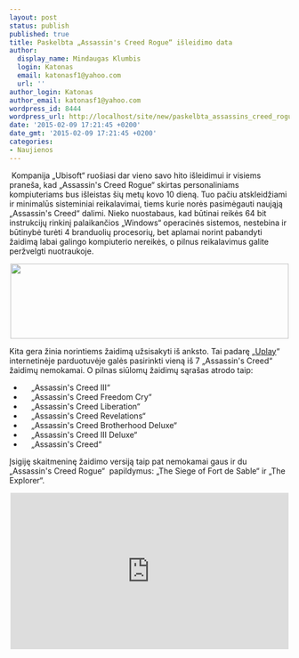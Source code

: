 ```yaml
---
layout: post
status: publish
published: true
title: Paskelbta „Assassin's Creed Rogue“ išleidimo data
author:
  display_name: Mindaugas Klumbis
  login: Katonas
  email: katonasf1@yahoo.com
  url: ''
author_login: Katonas
author_email: katonasf1@yahoo.com
wordpress_id: 8444
wordpress_url: http://localhost/site/new/paskelbta_assassins_creed_rogue_isleidimo_data/
date: '2015-02-09 17:21:45 +0200'
date_gmt: '2015-02-09 17:21:45 +0200'
categories:
- Naujienos
---
```

<p>
	&nbsp;Kompanija &bdquo;Ubisoft&ldquo; ruo&scaron;iasi dar vieno savo hito i&scaron;leidimui ir visiems prane&scaron;a, kad &bdquo;Assassin&#39;s Creed Rogue&ldquo; skirtas personaliniams kompiuteriams bus i&scaron;leistas &scaron;ių metų kovo 10 dieną. Tuo pačiu atskleidžiami ir minimalūs sisteminiai reikalavimai, tiems kurie norės pasimėgauti naująją &bdquo;Assassin&#39;s Creed&ldquo; dalimi. Nieko nuostabaus, kad būtinai reikės 64 bit instrukcijų rinkinį palaikančios &bdquo;Windows&ldquo; operacinės sistemos, nestebina ir būtinybė turėti 4 branduolių procesorių, bet aplamai norint pabandyti žaidimą labai galingo kompiuterio nereikės, o pilnus reikalavimus galite peržvelgti nuotraukoje.</p>
<p style="text-align: center;">
	<a href="http://technews.lt/userfiles/Assassin's Creed Rogue min pc.JPG"><img alt="" src="http://technews.lt/userfiles/Assassin's Creed Rogue min pc.JPG" style="width: 500px; height: 135px;" /></a></p>
<p>
	Kita gera žinia norintiems žaidimą užsisakyti i&scaron; anksto. Tai padarę &bdquo;<u><a href="http://shop.ubi.com/store/ubiemea/en_IE/home/ThemeID.8605700">Uplay</a></u>&ldquo; internetinėje parduotuvėje galės pasirinkti vieną i&scaron; 7 &bdquo;Assassin&#39;s Creed&ldquo; žaidimų nemokamai. O pilnas siūlomų žaidimų sąra&scaron;as atrodo taip: &nbsp;</p>
<ul>
<li>
		&nbsp; &nbsp; &bdquo;Assassin&#39;s Creed III&ldquo;</li>
<li>
		&nbsp; &nbsp; &bdquo;Assassin&#39;s Creed Freedom Cry&ldquo;</li>
<li>
		&nbsp; &nbsp; &bdquo;Assassin&#39;s Creed Liberation&ldquo;</li>
<li>
		&nbsp; &nbsp; &bdquo;Assassin&#39;s Creed Revelations&ldquo;</li>
<li>
		&nbsp; &nbsp; &bdquo;Assassin&#39;s Creed Brotherhood Deluxe&ldquo;</li>
<li>
		&nbsp; &nbsp; &bdquo;Assassin&#39;s Creed III Deluxe&ldquo;</li>
<li>
		&nbsp; &nbsp; &bdquo;Assassin&#39;s Creed&ldquo;</li>
</ul>
<p>
	Įsigiję skaitmeninę žaidimo versiją taip pat nemokamai gaus ir du &bdquo;Assassin&#39;s Creed Rogue&ldquo; &nbsp;papildymus: &bdquo;The Siege of Fort de Sable&ldquo; ir &bdquo;The Explorer&ldquo;.</p>
<p style="text-align: center;">
	<iframe allowfullscreen="" frameborder="0" height="281" src="https://www.youtube.com/embed/eTbO8ka5uQQ" width="500"></iframe></p>
